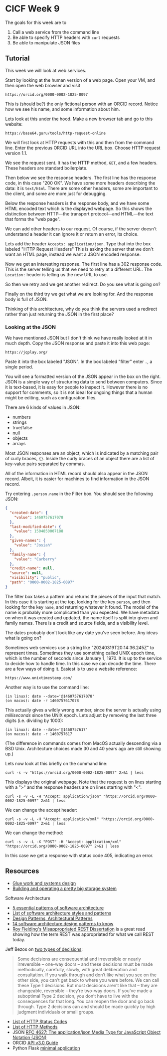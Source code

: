 # CICF Week 9

The goals for this week are to

1. Call a web service from the command line
1. Be able to specify HTTP headers with `curl` requests
1. Be able to manipulate JSON files


## Tutorial

This week we will look at web services.

Start by looking at the human version of a web page.
Open your VM, and then open the web browser and visit

    https://orcid.org/0000-0002-1825-0097

This is (should be?) the only fictional person with an ORCID record.
Notice how we see his name, and some information about him.

Lets look at this under the hood.
Make a new browser tab and go to this website:

    https://base64.guru/tools/http-request-online

We will first look at HTTP requests with this and then from the command line.
Enter the previous ORCID URL into the URL box.
Choose HTTP request version 1.1.

We see the request sent.
It has the HTTP method, `GET`, and a few headers.
These headers are standard boilerplate.

Then below we see the response headers.
The first line has the response code, in this case "200 OK".
We have some more headers describing the data:
it is `text/html`.
There are some other headers, some are important to the client, and some are more just for debugging.

Below the response headers is the response body, and we have some HTML encoded text which is the displayed webpage.
So this shows the distinction between HTTP—the transport protocol—and HTML—the text that forms the "web page".

We can add other headers to our request.
Of course, if the server doesn't understand a header it can ignore it or return an error, its choice.

Lets add the header `Accepts: application/json`.
Type that into the box labeled "HTTP Request Headers"
This is asking the server that we don't want an HTML page, instead we want a JSON encoded response.

Now we get an interesting response.
The first line has a 302 response code.
This is the server telling us that we need to retry at a different URL.
The `Location:` header is telling us the new URL to use.

So then we retry and we get another redirect.
Do you see what is going on?

Finally on the third try we get what we are looking for.
And the response body is full of JSON.

Thinking of this architecture, why do you think the servers used a redirect rather than just returning the JSON in the first place?

### Looking at the JSON

We have mentioned JSON but I don't think we have really looked at it in much depth.
Copy the JSON response and paste it into this web page:

    https://jqplay.org/

Paste it into the box labeled "JSON".
In the box labeled "filter" enter `.`, a single period.

You will see a formatted version of the JSON appear in the box on the right.
JSON is a simple way of structuring data to send between computers.
Since it is text-based, it is easy for people to inspect it.
However there is no support for comments, so it is not ideal for ongoing things that a human might be editing, such as configuration files.

There are 6 kinds of values in JSON:
* numbers
* strings
* true/false
* null
* objects
* arrays

Most JSON responses are an object, which is indicated by a matching pair of curly braces, `{}`.
Inside the curly braces of an object there are a list of
key-value pairs separated by commas.

All of the information in HTML record should also appear in the JSON record.
Albeit, it is easier for machines to find information in the JSON record.

Try entering `.person.name` in the Filter box.
You should see the following JSON:

```json
{
  "created-date": {
    "value": 1460757617078
  },
  "last-modified-date": {
    "value": 1504850007188
  },
  "given-names": {
    "value": "Josiah"
  },
  "family-name": {
    "value": "Carberry"
  },
  "credit-name": null,
  "source": null,
  "visibility": "public",
  "path": "0000-0002-1825-0097"
}
```

The filter box takes a pattern and returns the pieces of the input that match.
In this case it is starting at the top, looking for the key `person`, and then looking for the key `name`, and returning whatever it found.
The model of the name is probably more complicated than you expected.
We have metadata on when it was created and updated, the name itself is split into given and family names.
There is a credit and source fields, and a visibility level.

The dates probably don't look like any date you've seen before.
Any ideas what is going on?

Sometimes web services use a string like "20240319T20:14:36.245Z" to represent times.
Sometimes they use something called UNIX epoch time, which is the number of seconds since
January 1, 1970.
It is up to the service to decide how to handle time.
In this case we can decode the time.
There are a few ways of doing it.
Easiest is to use a website reference:

    https://www.unixtimestamp.com/

Another way is to use the command line:

    (in linux): date --date='@1460757617078'
    (on macos): date -r 1460757617078

This actually gives a wildly wrong number, since the server is actually using _milliseconds_ since the UNIX epoch.
Lets adjust by removing the last three digits (i.e. dividing by 1000):

    (in linux): date --date='@1460757617'
    (on macos): date -r 1460757617

(The difference in commands comes from MacOS actually descending via a BSD Unix. Architecture choices made 30 and 40 years ago are still showing up.)


Lets now look at this briefly on the command line:

    curl -s -v "https://orcid.org/0000-0002-1825-0097" 2>&1 | less

This displays the original webpage.
Note that the request is on lines starting with a ">"
and the response headers are on lines starting with "<".

    curl -s -v -L -H "Accept: application/json" "https://orcid.org/0000-0002-1825-0097" 2>&1 | less

We can change the accept header:

    curl -s -v -L -H "Accept: application/xml" "https://orcid.org/0000-0002-1825-0097" 2>&1 | less

We can change the method:

    curl -s -v -L -X "POST" -H "Accept: application/xml" "https://orcid.org/0000-0002-1825-0097" 2>&1 | less

In this case we get a response with status code 405, indicating an error.



## Resources

* [Glue work and systems design](https://apenwarr.ca/log/?m=202012)
* [Building and operating a pretty big storage system](https://www.allthingsdistributed.com/2023/07/building-and-operating-a-pretty-big-storage-system.html)

Software Architecture
* [5 essential patterns of software architecture](https://www.redhat.com/architect/5-essential-patterns-software-architecture)
* [List of software architecture styles and patterns](https://en.wikipedia.org/wiki/List_of_software_architecture_styles_and_patterns)
* [Design Patterns, Architectural Patterns](https://cs.nyu.edu/~jcf/classes/g22.2440-001_sp06/slides/session8/g22_2440_001_c82.pdf)
* [14 software architecture design patterns to know](https://www.redhat.com/architect/14-software-architecture-patterns)
* [Roy Fielding's Misappropriated REST Dissertation](https://twobithistory.org/2020/06/28/rest.html) is a great read showing how the term REST was appropriated for what we call REST today.

Jeff Bezos on [two types of decisions](https://www.sec.gov/Archives/edgar/data/1018724/000119312516530910/d168744dex991.htm):

> Some decisions are consequential and irreversible or nearly irreversible –
> one-way doors – and these decisions must be made methodically, carefully,
> slowly, with great deliberation and consultation. If you walk through and
> don’t like what you see on the other side, you can’t get back to where you
> were before. We can call these Type 1 decisions. But most decisions aren’t
> like that – they are changeable, reversible – they’re two-way doors. If
> you’ve made a suboptimal Type 2 decision, you don’t have to live with the
> consequences for that long. You can reopen the door and go back through. Type
> 2 decisions can and should be made quickly by high judgment individuals or
> small groups.

* [List of HTTP Status Codes](https://en.wikipedia.org/wiki/List_of_HTTP_status_codes)
* [List of HTTP Methods](https://en.wikipedia.org/wiki/HTTP#Request_methods)
* JSON [RFC 4627: The application/json Media Type for JavaScript Object Notation (JSON)](https://www.ietf.org/rfc/rfc4627.txt)
* ORCID [API v3.0 Guide](https://github.com/ORCID/orcid-model/blob/master/src/main/resources/record_3.0/README.md)
* Python Flask [minimal application](https://flask.palletsprojects.com/en/3.0.x/quickstart/#a-minimal-application)

